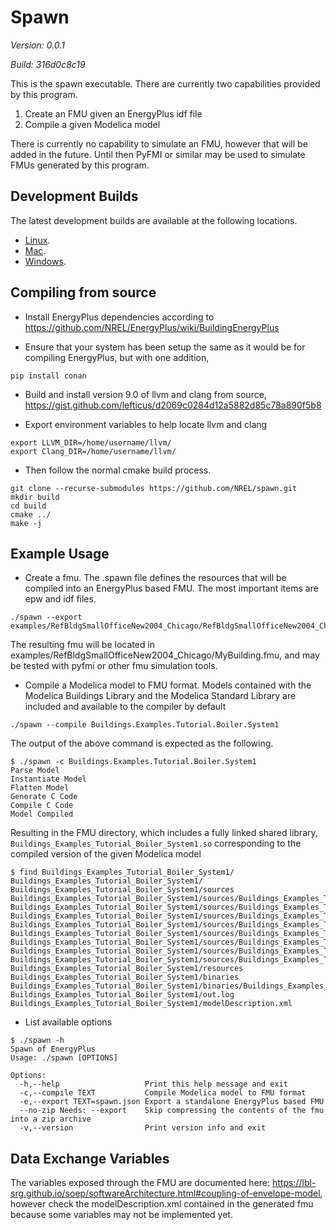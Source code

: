 # Spawn 

_Version: 0.0.1_

_Build: 316d0c8c19_


This is the spawn executable. 
There are currently two capabilities provided by this program.
1. Create an FMU given an EnergyPlus idf file
2. Compile a given Modelica model

There is currently no capability to simulate an FMU, however that will be added in the future.
Until then PyFMI or similar may be used to simulate FMUs generated by this program.

## Development Builds

The latest development builds are available at the following locations.

* [Linux](https://spawn.s3.amazonaws.com/latest/Spawn-latest-Linux.tar.gz).
* [Mac](https://spawn.s3.amazonaws.com/latest/Spawn-latest-Darwin.tar.gz).
* [Windows](https://spawn.s3.amazonaws.com/latest/Spawn-latest-win64.zip).

## Compiling from source

* Install EnergyPlus dependencies according to https://github.com/NREL/EnergyPlus/wiki/BuildingEnergyPlus

* Ensure that your system has been setup the same as it would be for compiling EnergyPlus, but with one addition,

```shell
pip install conan
```

* Build and install version 9.0 of llvm and clang from source, https://gist.github.com/lefticus/d2069c0284d12a5882d85c78a890f5b8

* Export environment variables to help locate llvm and clang
```shell
export LLVM_DIR=/home/username/llvm/
export Clang_DIR=/home/username/llvm/
```

* Then follow the normal cmake build process.

```shell
git clone --recurse-submodules https://github.com/NREL/spawn.git 
mkdir build
cd build
cmake ../
make -j
```

## Example Usage

* Create a fmu. The .spawn file defines the resources that will be compiled into an EnergyPlus based FMU. 
The most important items are epw and idf files.


```shell
./spawn --export examples/RefBldgSmallOfficeNew2004_Chicago/RefBldgSmallOfficeNew2004_Chicago.spawn

```

The resulting fmu will be located in examples/RefBldgSmallOfficeNew2004_Chicago/MyBuilding.fmu,
and may be tested with pyfmi or other fmu simulation tools.

* Compile a Modelica model to FMU format. Models contained with the Modelica Buildings Library and
the Modelica Standard Library are included and available to the compiler by default

```shell
./spawn --compile Buildings.Examples.Tutorial.Boiler.System1

```

The output of the above command is expected as the following.

```shell
$ ./spawn -c Buildings.Examples.Tutorial.Boiler.System1
Parse Model
Instantiate Model
Flatten Model
Generate C Code
Compile C Code
Model Compiled
```

Resulting in the FMU directory, which includes a fully linked shared library, 
`Buildings_Examples_Tutorial_Boiler_System1.so` corresponding to the compiled version
of the given Modelica model


```shell
$ find Buildings_Examples_Tutorial_Boiler_System1/
Buildings_Examples_Tutorial_Boiler_System1/
Buildings_Examples_Tutorial_Boiler_System1/sources
Buildings_Examples_Tutorial_Boiler_System1/sources/Buildings_Examples_Tutorial_Boiler_System1_init_independent.c
Buildings_Examples_Tutorial_Boiler_System1/sources/Buildings_Examples_Tutorial_Boiler_System1_base.c
Buildings_Examples_Tutorial_Boiler_System1/sources/Buildings_Examples_Tutorial_Boiler_System1_funcs.c
Buildings_Examples_Tutorial_Boiler_System1/sources/Buildings_Examples_Tutorial_Boiler_System1_base.h
Buildings_Examples_Tutorial_Boiler_System1/sources/Buildings_Examples_Tutorial_Boiler_System1.c
Buildings_Examples_Tutorial_Boiler_System1/sources/Buildings_Examples_Tutorial_Boiler_System1_equ_init.c
Buildings_Examples_Tutorial_Boiler_System1/sources/Buildings_Examples_Tutorial_Boiler_System1_init_dependent.c
Buildings_Examples_Tutorial_Boiler_System1/sources/Buildings_Examples_Tutorial_Boiler_System1_equ.c
Buildings_Examples_Tutorial_Boiler_System1/resources
Buildings_Examples_Tutorial_Boiler_System1/binaries
Buildings_Examples_Tutorial_Boiler_System1/binaries/Buildings_Examples_Tutorial_Boiler_System1.so
Buildings_Examples_Tutorial_Boiler_System1/out.log
Buildings_Examples_Tutorial_Boiler_System1/modelDescription.xml
```

* List available options

```shell
$ ./spawn -h
Spawn of EnergyPlus
Usage: ./spawn [OPTIONS]

Options:
  -h,--help                   Print this help message and exit
  -c,--compile TEXT           Compile Modelica model to FMU format
  -e,--export TEXT=spawn.json Export a standalone EnergyPlus based FMU
  --no-zip Needs: --export    Skip compressing the contents of the fmu into a zip archive
  -v,--version                Print version info and exit
```

## Data Exchange Variables

The variables exposed through the FMU are documented here:
https://lbl-srg.github.io/soep/softwareArchitecture.html#coupling-of-envelope-model,
however check the modelDescription.xml contained in the generated fmu because
some variables may not be implemented yet.

